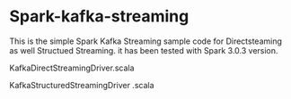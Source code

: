 # Spark-kafka-streaming
This is the simple Spark Kafka Streaming sample code for Directsteaming as well Structued Streaming. it has been tested with Spark 3.0.3 version.


KafkaDirectStreamingDriver.scala


KafkaStructuredStreamingDriver .scala
